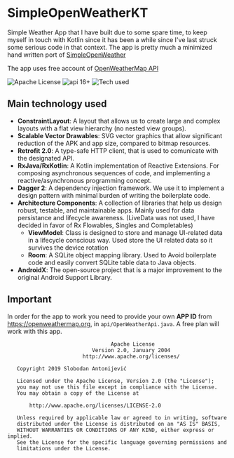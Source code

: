 # SimpleOpenWeatherKT
Simple Weather App that I have built due to some spare time, to keep myself in touch with Kotlin since it has been a while since I've last struck some serious code in that context. The app is pretty much a minimized hand written port of [SimpleOpenWeather](https://github.com/slobodanantonijevic/SimpleOpenWeather)

The app uses free account of [OpenWeatherMap API](https://openweathermap.org/api)

![Apache License](https://img.shields.io/badge/license-Apache--2.0-blue.svg) ![api 16+](https://img.shields.io/badge/API-16%2B-green.svg) ![Tech used](https://img.shields.io/badge/tech-ConstraintLayout%20%7C%20SVG%20%7C%20RxJava%20%7C%20Retrofit%20%7C%20Dagger%20%7C%20Butter%20Knife%20%7C%20Architecture%20Components%20%7C%20AndroidX-red.svg)

## Main technology used
- **ConstraintLayout**: A layout that allows us to create large and complex layouts with a flat view hierarchy (no nested view groups). 
- **Scalable Vector Drawables**: SVG vector graphics that allow significant reduction of the APK and app size, compared to bitmap resources.
- **Retrofit 2.0**: A type-safe HTTP client, that is used to comunicate with the designated API.
- **RxJava/RxKotlin**: A Kotlin implementation of Reactive Extensions. For composing asynchronous sequences of code, and implementing a reactive/asynchronous programming concept.
- **Dagger 2**: A dependency injection framework. We use it to implement a design pattern with minimal burden of writing the boilerplate code.
- **Architecture Components**: A collection of libraries that help us design robust, testable, and maintainable apps. Mainly used for data persistance and lifecycle awareness. (LiveData was not used, I have decided in favor of Rx Flowables, Singles and Completables)
  - **ViewModel**: Class is designed to store and manage UI-related data in a lifecycle conscious way. Used store the UI related data so it survives the device rotation
  - **Room**: A SQLite object mapping library. Used to Avoid boilerplate code and easily convert SQLite table data to Java objects.
- **AndroidX**: The open-source project that is a major improvement to the original Android Support Library.

## Important
In order for the app to work you need to provide your own **APP ID** from https://openweathermap.org, in ```api/OpenWeatherApi.java```. A free plan will work with this app. 

```
                                 Apache License
                           Version 2.0, January 2004
                        http://www.apache.org/licenses/

   Copyright 2019 Slobodan Antonijević

   Licensed under the Apache License, Version 2.0 (the "License");
   you may not use this file except in compliance with the License.
   You may obtain a copy of the License at

       http://www.apache.org/licenses/LICENSE-2.0

   Unless required by applicable law or agreed to in writing, software
   distributed under the License is distributed on an "AS IS" BASIS,
   WITHOUT WARRANTIES OR CONDITIONS OF ANY KIND, either express or implied.
   See the License for the specific language governing permissions and
   limitations under the License.
```
